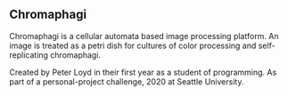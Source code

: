 <h2>Chromaphagi</h2>
Chromaphagi is a cellular automata based image processing platform.
An image is treated as a petri dish for cultures of color processing
and self-replicating chromaphagi.

Created by Peter Loyd in their first year as a student of programming.
As part of a personal-project challenge, 2020 at Seattle University.
